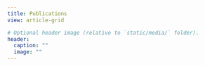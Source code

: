 ```yaml
---
title: Publications
view: article-grid

# Optional header image (relative to `static/media/` folder).
header:
  caption: ""
  image: ""
---
```

